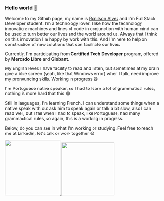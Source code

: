 ### Hello world 👋

Welcome to my Github page, my name is [Ronilson Alves](https://www.linkedin.com/in/ronilsonalves/?locale=en_US) and I'm Full Stack Developer student.
I'm a technology lover. I like how the technology innovation: machines and lines of code in conjunction with human mind can be used to turn better our lives and the world around us. Always that I think on this innovation I'm happy by work with this. And I'm here to help on construction of new solutions that can facilitate our lives.

Currently, I'm participating from <b>Certified Tech Developer</b> program, offered by <b>Mercado Libre</b> and <b>Globant</b>.

My English level: I have facility to read and listen, but sometimes at my brain give a blue screen (yeah, like that Windows error) when I talk, need improve my pronouncing skills. Working in progress 😅

I'm Portuguese native speaker, so I had to learn a lot of grammatical rules, nothing is more hard that this 😂

Still in languages, I'm learning French. I can understand some things when a native speak with out ask him to speak again or talk a bit slow, also I can read well, but I fail when I had to speak, like Portuguese, had many grammactical rules, so again, this is a working in progress.

Below, do you can see in what I'm working or studying. Feel free to reach me at Linkedin, let's talk or work together 😄

 <div>
  <a href="https://github.com/ronilsonalves">
  <img height="180em" src="https://github-readme-stats.vercel.app/api?username=ronilsonalves&show_icons=true&theme=dark&include_all_commits=true&count_private=true"/>
  <img height="172em" src="https://github-readme-stats.vercel.app/api/top-langs/?username=ronilsonalves&layout=compact&langs_count=7&theme=dark"/>
 </div>
